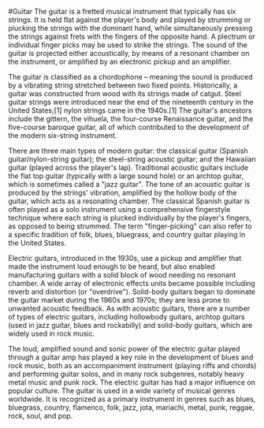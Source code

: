 #Guitar
The guitar is a fretted musical instrument that typically has six strings. It is held flat against the player's body and played by strumming or plucking the strings with the dominant hand, while simultaneously pressing the strings against frets with the fingers of the opposite hand. A plectrum or individual finger picks may be used to strike the strings. The sound of the guitar is projected either acoustically, by means of a resonant chamber on the instrument, or amplified by an electronic pickup and an amplifier.

The guitar is classified as a chordophone – meaning the sound is produced by a vibrating string stretched between two fixed points. Historically, a guitar was constructed from wood with its strings made of catgut. Steel guitar strings were introduced near the end of the nineteenth century in the United States;[1] nylon strings came in the 1940s.[1] The guitar's ancestors include the gittern, the vihuela, the four-course Renaissance guitar, and the five-course baroque guitar, all of which contributed to the development of the modern six-string instrument.

There are three main types of modern guitar: the classical guitar (Spanish guitar/nylon-string guitar); the steel-string acoustic guitar; and the Hawaiian guitar (played across the player's lap). Traditional acoustic guitars include the flat top guitar (typically with a large sound hole) or an archtop guitar, which is sometimes called a "jazz guitar". The tone of an acoustic guitar is produced by the strings' vibration, amplified by the hollow body of the guitar, which acts as a resonating chamber. The classical Spanish guitar is often played as a solo instrument using a comprehensive fingerstyle technique where each string is plucked individually by the player's fingers, as opposed to being strummed. The term "finger-picking" can also refer to a specific tradition of folk, blues, bluegrass, and country guitar playing in the United States.

Electric guitars, introduced in the 1930s, use a pickup and amplifier that made the instrument loud enough to be heard, but also enabled manufacturing guitars with a solid block of wood needing no resonant chamber. A wide array of electronic effects units became possible including reverb and distortion (or "overdrive"). Solid-body guitars began to dominate the guitar market during the 1960s and 1970s; they are less prone to unwanted acoustic feedback. As with acoustic guitars, there are a number of types of electric guitars, including hollowbody guitars, archtop guitars (used in jazz guitar, blues and rockabilly) and solid-body guitars, which are widely used in rock music.

The loud, amplified sound and sonic power of the electric guitar played through a guitar amp has played a key role in the development of blues and rock music, both as an accompaniment instrument (playing riffs and chords) and performing guitar solos, and in many rock subgenres, notably heavy metal music and punk rock. The electric guitar has had a major influence on popular culture. The guitar is used in a wide variety of musical genres worldwide. It is recognized as a primary instrument in genres such as blues, bluegrass, country, flamenco, folk, jazz, jota, mariachi, metal, punk, reggae, rock, soul, and pop.
